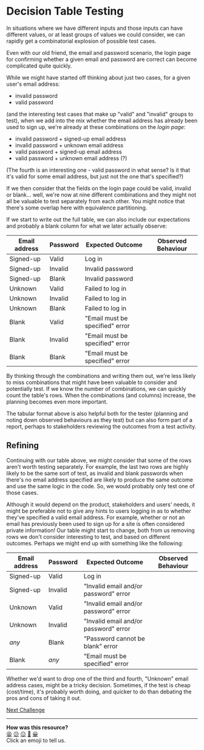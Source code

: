 # Decision Table Testing

In situations where we have different inputs and those inputs can have different
values, or at least groups of values we could consider, we can rapidly get a
combinatorial explosion of possible test cases.

Even with our old friend, the email and password scenario, the login page for
confirming whether a given email and password are correct can become complicated
quite quickly.

While we might have started off thinking about just two cases, for a given
user's email address:

* invalid password
* valid password

(and the interesting test cases that make up "valid" and "invalid" groups to
test), when we add into the mix whether the email address has already been used
to sign up, we're already at these combinations on the *login page*:

* invalid password + signed-up email address
* invalid password + unknown email address
* valid password + signed-up email address
* valid password + unknown email address (?)

(The fourth is an interesting one - valid password in what sense? Is it that
it's valid for some email address, but just not the one that's specified?)

If we then consider that the fields on the login page could be valid, invalid or
blank... well, we're now at nine different combinations and they might not all
be valuable to test separately from each other. You might notice that there's
some overlap here with equivalence partitioning.

If we start to write out the full table, we can also include our expectations
and probably a blank column for what we later actually observe:

| Email address | Password | Expected Outcome | Observed Behaviour |
|-|-|-|-|
| Signed-up | Valid | Log in |  |
| Signed-up | Invalid | Invalid password |  |
| Signed-up | Blank | Invalid password |  |
| Unknown | Valid | Failed to log in |  |
| Unknown | Invalid | Failed to log in |  |
| Unknown | Blank | Failed to log in |  |
| Blank | Valid | "Email must be specified" error |  |
| Blank | Invalid | "Email must be specified" error |  |
| Blank | Blank | "Email must be specified" error |  |

By thinking through the combinations and writing them out, we're less likely to
miss combinations that might have been valuable to consider and potentially
test. If we know the number of combinations, we can quickly count the table's
rows. When the combinations (and columns) increase, the planning becomes even
more important.

The tabular format above is also helpful both for the tester (planning and
noting down observed behaviours as they test) but can also form part of a
report, perhaps to stakeholders reviewing the outcomes from a test activity.

## Refining

Continuing with our table above, we might consider that some of the rows aren't
worth testing separately. For example, the last two rows are highly likely to be
the same sort of test, as invalid and blank passwords when there's no email
address specified are likely to produce the same outcome and use the same logic
in the code. So, we would probably only test one of those cases.

Although it would depend on the product, stakeholders and users' needs, it might
be preferable not to give any hints to users logging in as to whether they've
specified a valid email address. For example, whether or not an email has
previously been used to sign up for a site is often considered private
information! Our table might start to change, both from us removing rows we
don't consider interesting to test, and based on different outcomes. Perhaps we
might end up with something like the following:

| Email address | Password | Expected Outcome | Observed Behaviour |
|-|-|-|-|
| Signed-up | Valid | Log in |  |
| Signed-up | Invalid | "Invalid email and/or password" error |  |
| Unknown | Valid | "Invalid email and/or password" error |  |
| Unknown | Invalid | "Invalid email and/or password" error |  |
| *any* | Blank | "Password cannot be blank" error |  |
| Blank | *any* | "Email must be specified" error |  |

Whether we'd want to drop one of the third and fourth, "Unknown" email address
cases, might be a tricky decision. Sometimes, if the test is cheap (cost/time),
it's probably worth doing, and quicker to do than debating the pros and cons of
taking it out.

[Next Challenge](05_state_transitions.md)

<!-- BEGIN GENERATED SECTION DO NOT EDIT -->

---

**How was this resource?**  
[😫](https://airtable.com/shrUJ3t7KLMqVRFKR?prefill_Repository=makersacademy%2Fextending-testing&prefill_File=phase1%2F04_decision_tables.md&prefill_Sentiment=😫) [😕](https://airtable.com/shrUJ3t7KLMqVRFKR?prefill_Repository=makersacademy%2Fextending-testing&prefill_File=phase1%2F04_decision_tables.md&prefill_Sentiment=😕) [😐](https://airtable.com/shrUJ3t7KLMqVRFKR?prefill_Repository=makersacademy%2Fextending-testing&prefill_File=phase1%2F04_decision_tables.md&prefill_Sentiment=😐) [🙂](https://airtable.com/shrUJ3t7KLMqVRFKR?prefill_Repository=makersacademy%2Fextending-testing&prefill_File=phase1%2F04_decision_tables.md&prefill_Sentiment=🙂) [😀](https://airtable.com/shrUJ3t7KLMqVRFKR?prefill_Repository=makersacademy%2Fextending-testing&prefill_File=phase1%2F04_decision_tables.md&prefill_Sentiment=😀)  
Click an emoji to tell us.

<!-- END GENERATED SECTION DO NOT EDIT -->
